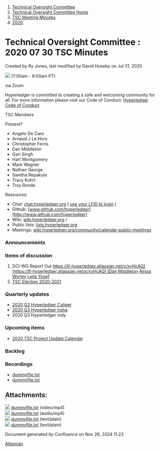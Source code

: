 1. [Technical Oversight Committee](index.html)
2. [Technical Oversight Committee Home](Technical-Oversight-Committee-Home_21430274.html)
3. [TSC Meeting Minutes](TSC-Meeting-Minutes_21448544.html)
4. [2020](2020_21450029.html)

# Technical Oversight Committee : 2020 07 30 TSC Minutes

Created by Ry Jones, last modified by David Huseby on Jul 31, 2020

![](plugins/servlet/confluence/placeholder/unknown-macro) (7:00am - 8:00am PT)

via Zoom

Hyperledger is committed to creating a safe and welcoming community for all. For more information please visit our Code of Conduct: [Hyperledger Code of Conduct](https://lf-hyperledger.atlassian.net/wiki/spaces/HYP/pages/19595281/Hyperledger+Code+of+Conduct)

TSC Members

Present?

- Angelo De Caro
- Arnaud J Le Hors
- Christopher Ferris
- Dan Middleton
- Gari Singh
- Hart Montgomery
- Mark Wagner
- Nathan George
- Swetha Repakula
- Tracy Kuhrt
- Troy Ronda

Resources:

- Chat: [chat.hyperledger.org](http://chat.hyperledger.org/) ( [use your LFID to login](https://www.youtube.com/watch?v=EEc4JRyaAoA) )
- Github: [www.github.com/hyperledger](http://www.github.com/hyperledger)
- Wiki: [wiki.hyperledger.org](https://lf-hyperledger.atlassian.net) /
- Public lists: [lists.hyperledger.org](https://lists.hyperledger.org)
- Meetings: [wiki.hyperledger.org/community/calendar-public-meetings](https://lf-hyperledger.atlassian.net/community/calendar-public-meetings)

### Announcements

### Items of discussion

1. DCI-WG Report Out [https://lf-hyperledger.atlassian.net/x/xyHcAQ](https://lf-hyperledger.atlassian.net/x/xyHcAQ) [Dan Middleton](https://lf-hyperledger.atlassian.net/wiki/people/712020:2979764a-3998-4ef1-8810-60b799067924?ref=confluence) [Alissa Worley](https://lf-hyperledger.atlassian.net/wiki/people/712020:973f6b22-4681-4577-9cca-c67be292301e?ref=confluence) [Leila Yosef](https://lf-hyperledger.atlassian.net/wiki/people/712020:81ee7820-1afc-467e-bf85-9c15f3c86b2f?ref=confluence)
2. [TSC Election 2020-2021](https://lf-hyperledger.atlassian.net/display/TSC/TSC+Election+2020-2021)

### Quarterly updates

- [2020 Q2 Hyperledger Caliper](https://lf-hyperledger.atlassian.net/display/TSC/2020+Q2+Hyperledger+Caliper)
- [2020 Q3 Hyperledger Iroha](https://lf-hyperledger.atlassian.net/display/TSC/2020+Q3+Hyperledger+Iroha)
- 2020 Q3 Hyperledger Indy

### Upcoming items

- [2020 TSC Project Update Calendar](https://lf-hyperledger.atlassian.net/display/TSC/2020+TSC+Project+Update+Calendar)

### Backlog

### Recordings

- [dummyfile.txt](#)
- [dummyfile.txt](#)

## Attachments:

![](images/icons/bullet_blue.gif) [dummyfile.txt](attachments/21439827/21457649.txt) (video/mp4)  
![](images/icons/bullet_blue.gif) [dummyfile.txt](attachments/21439827/21457422.txt) (audio/mp4)  
![](images/icons/bullet_blue.gif) [dummyfile.txt](attachments/21439827/21451482.txt) (text/plain)  
![](images/icons/bullet_blue.gif) [dummyfile.txt](attachments/21439827/21451481.txt) (text/plain)

Document generated by Confluence on Nov 26, 2024 11:23

[Atlassian](http://www.atlassian.com/)
